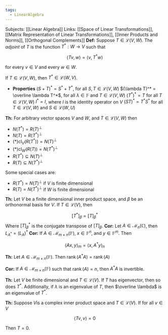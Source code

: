 ```yaml
---
tags:
  - LinearAlgebra
---
```

Subjects: [[Linear Algebra]]
Links: [[Space of Linear Transformations]], [[Matrix Representation of Linear Transformations]], [[Inner Products and Norms]], [[Orthogonal Complements]]
**Def:** Suppose $T \in \mathcal L(V, W)$. The _adjoint_ of $T$ is the function ${T^* :W \to V}$ such that

$$ \langle Tv, w\rangle = \langle v, T^*w\rangle $$

for every $v \in V$ and every $w\in W$.

If $T \in \mathcal L(V,W)$, then $T^* \in \mathcal L(W, V)$.

- ********************Properties********************
    $( S+T)^* =S^*+T^*$, for all $S, T \in \mathcal L(V, W)$
    $(\lambda T)^* = \overline \lambda T^*$, for all $\lambda \in \mathbb F$ and $T \in\mathcal L(V,W)$
    $(T^*)^* = T$ for all $T \in \mathcal L(V,W)$
    $I^* = I$, where $I$ is the identity operator on $V$
    $(ST)^* = T^*S^*$ for all $T \in \mathcal L(V,W)$ and $S \in\mathcal L(W,U)$
    

********Th:******** For arbitrary vector spaces $V$ and $W$, and ${T \in \mathcal L(V,W)}$ then

- $N(T^*) = R(T)^\bot$
- $N(T) = R(T^*)^\bot$
- $(*)\operatorname{cl}_V(R(T^*)) = N(T)^\bot$
- $(*)\operatorname{cl}_W(R(T)) = N(T^*)^\bot$
- $R(T^* )\subseteq N(T)^\bot$
- $R(T)\subseteq N(T^*)^\bot$

Some special cases are:

- $R(T^*) = N(T)^\bot$ if $V$ is finite dimensional
- $R(T) = N(T^*)^\bot$ if $W$ is finite dimensional

********Th:******** Let $V$ be a finite dimensional inner product space, and $\beta$ be an orthonormal basis for $V$. If $T \in \mathcal L(V)$, then

$$ [T^*]_\beta = [T]^*_\beta $$
Where $[T]^*_\beta$ is the conjugate transpose of $[T]_\beta$.
**********Cor:********** Let $A \in \mathcal M_n(\mathbb C)$, then $L_{A^*}=(L_A)^*$
**************Cor:************** If $A \in \mathcal M_{m\times n}(\mathbb F)$, $x \in \mathbb F^n$, and $y \in \mathbb F^m$. Then

$$ \langle Ax, y\rangle_m = \langle x, A^* y\rangle_n $$

****Th:**** Let $A \in \mathcal M_{m\times n}(\mathbb F)$. Then $\operatorname{rank}(A^*A) = \operatorname{rank}(A)$

****Cor:**** If $A \in \mathcal M_{m\times n}(\mathbb F)$ such that $\operatorname{rank}(A) =n$, then $A^* A$ is invertible.

********Th:******** Let $V$ be finite dimensional and $T \in \mathcal L(V)$. If $T$ has eigenvector, then so does $T^*$. Additionally, if $\lambda$ is an eigenvalue of $T$, then $\overline \lambda$ is an eigenvalue of $T^*$.

****Th:**** Suppose $V$is a complex inner product space and $T \in \mathcal L(V)$. If for all $v \in V$

$$ \langle Tv, v\rangle=0 $$

Then $T=0$.